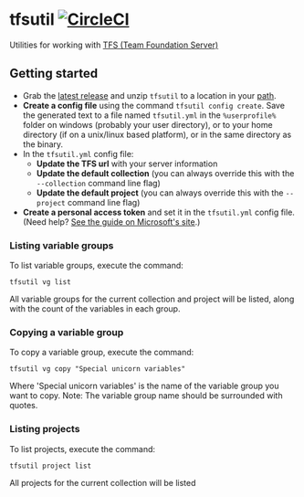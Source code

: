 # tfsutil [![CircleCI](https://circleci.com/gh/danesparza/tfsutil.svg?style=shield)](https://circleci.com/gh/danesparza/tfsutil)
Utilities for working with [TFS (Team Foundation Server)](https://docs.microsoft.com/en-us/vsts/user-guide/?view=tfs-2018)

## Getting started
- Grab the [latest release](https://github.com/danesparza/tfsutil/releases/latest) and unzip `tfsutil` to a location in your [path](https://en.wikipedia.org/wiki/PATH_(variable)).
- **Create a config file** using the command `tfsutil config create`.  Save the generated text to a file named `tfsutil.yml` in the  `%userprofile%` folder on windows (probably your user directory), or to your home directory (if on a unix/linux based platform), or in the same directory as the binary.
- In the `tfsutil.yml` config file:
  - **Update the TFS url** with your server information
  - **Update the default collection** (you can always override this with the `--collection` command line flag)
  - **Update the default project** (you can always override this with the `--project` command line flag)
- **Create a personal access token** and set it in the `tfsutil.yml` config file.  (Need help? [See the guide on Microsoft's site](https://docs.microsoft.com/en-us/vsts/accounts/use-personal-access-tokens-to-authenticate?view=vsts).)

### Listing variable groups
To list variable groups, execute the command:

```
tfsutil vg list
```

All variable groups for the current collection and project will be listed, along with the count of the variables in each group.

### Copying a variable group
To copy a variable group, execute the command: 

```
tfsutil vg copy "Special unicorn variables"
```

Where 'Special unicorn variables' is the name of the variable group you want to copy.  Note:  The variable group name should be surrounded with quotes.

### Listing projects
To list projects, execute the command: 

```
tfsutil project list
```

All projects for the current collection will be listed
